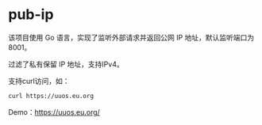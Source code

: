 # pub-ip

该项目使用 Go 语言，实现了监听外部请求并返回公网 IP 地址，默认监听端口为8001。

过滤了私有保留 IP 地址，支持IPv4。

支持curl访问，如：

```bash
curl https://uuos.eu.org
```

Demo：https://uuos.eu.org/
